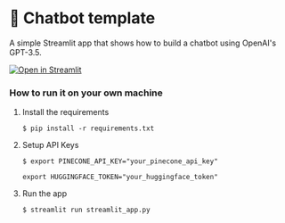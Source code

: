 # 💬 Chatbot template

A simple Streamlit app that shows how to build a chatbot using OpenAI's GPT-3.5.

[![Open in Streamlit](https://static.streamlit.io/badges/streamlit_badge_black_white.svg)](https://chatbot-template.streamlit.app/)

### How to run it on your own machine

1. Install the requirements

   ```
   $ pip install -r requirements.txt
   ```

2. Setup API Keys

   ```
   $ export PINECONE_API_KEY="your_pinecone_api_key"
   ```
   ```
   export HUGGINGFACE_TOKEN="your_huggingface_token"
   ```

3. Run the app

   ```
   $ streamlit run streamlit_app.py
   ```
